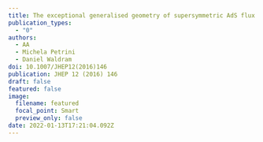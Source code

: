```yaml
---
title: The exceptional generalised geometry of supersymmetric AdS flux backgrounds
publication_types:
  - "0"
authors:
  - AA
  - Michela Petrini
  - Daniel Waldram
doi: 10.1007/JHEP12(2016)146
publication: JHEP 12 (2016) 146
draft: false
featured: false
image:
  filename: featured
  focal_point: Smart
  preview_only: false
date: 2022-01-13T17:21:04.092Z
---
```

